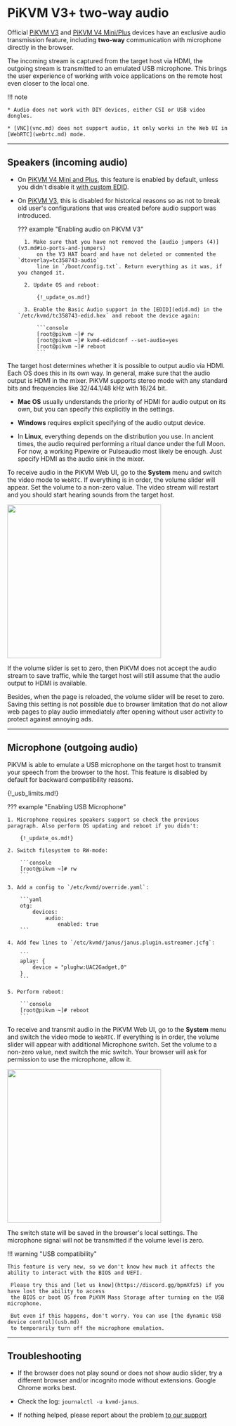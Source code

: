 # PiKVM V3+ two-way audio

Official [PiKVM V3](v3.md) and [PiKVM V4 Mini/Plus](v4.md) devices have an exclusive audio transmission feature,
including **two-way** communication with microphone directly in the browser.

The incoming stream is captured from the target host via HDMI, the outgoing stream is transmitted to an emulated USB microphone.
This brings the user experience of working with voice applications on the remote host even closer to the local one.

!!! note

    * Audio does not work with DIY devices, either CSI or USB video dongles.

    * [VNC](vnc.md) does not support audio, it only works in the Web UI in [WebRTC](webrtc.md) mode.


-----
## Speakers (incoming audio)

* On [PiKVM V4 Mini and Plus](v4.md), this feature is enabled by default, unless you didn't disable it [with custom EDID](edid.md).

* On [PiKVM V3](v3.md), this is disabled for historical reasons so as not to break old user's configurations
    that was created before audio support was introduced.

    ??? example "Enabling audio on PiKVM V3"

        1. Make sure that you have not removed the [audio jumpers (4)](v3.md#io-ports-and-jumpers)
            on the V3 HAT board and have not deleted or commented the `dtoverlay=tc358743-audio`
            line in `/boot/config.txt`. Return everything as it was, if you changed it.

        2. Update OS and reboot:

            {!_update_os.md!}

        3. Enable the Basic Audio support in the [EDID](edid.md) in the `/etc/kvmd/tc358743-edid.hex` and reboot the device again:

            ```console
            [root@pikvm ~]# rw
            [root@pikvm ~]# kvmd-edidconf --set-audio=yes
            [root@pikvm ~]# reboot
            ```

The target host determines whether it is possible to output audio via HDMI. Each OS does this in its own way.
In general, make sure that the audio output is HDMI in the mixer.
PiKVM supports stereo mode with any standard bits and frequencies like 32/44.1/48 kHz with 16/24 bit.

* **Mac OS** usually understands the priority of HDMI for audio output on its own,
    but you can specify this explicitly in the settings.

* **Windows** requires explicit specifying of the audio output device.

* In **Linux**, everything depends on the distribution you use. In ancient times, the audio required performing
    a ritual dance under the full Moon. For now, a working Pipewire or Pulseaudio most likely be enough.
    Just specify HDMI as the audio sink in the mixer.

To receive audio in the PiKVM Web UI, go to the **System** menu and switch the video mode to `WebRTC`.
If everything is in order, the volume slider will appear. Set the volume to a non-zero value.
The video stream will restart and you should start hearing sounds from the target host.

<img src="menu_speakers.png" width="350" />

If the volume slider is set to zero, then PiKVM does not accept the audio stream to save traffic,
while the target host will still assume that the audio output to HDMI is available.

Besides, when the page is reloaded, the volume slider will be reset to zero.
Saving this setting is not possible due to browser limitation that do not allow web pages to play audio
immediately after opening without user activity to protect against annoying ads.


-----
## Microphone (outgoing audio)

PiKVM is able to emulate a USB microphone on the target host to transmit your speech from the browser to the host.
This feature is disabled by default for backward compatibility reasons.

{!_usb_limits.md!}

??? example "Enabling USB Microphone"

    1. Microphone requires speakers support so check the previous paragraph. Also perform OS updating and reboot if you didn't:

        {!_update_os.md!}

    2. Switch filesystem to RW-mode:

        ```console
        [root@pikvm ~]# rw
        ```

    3. Add a config to `/etc/kvmd/override.yaml`:

        ```yaml
        otg:
            devices:
                audio:
                    enabled: true
        ```

    4. Add few lines to `/etc/kvmd/janus/janus.plugin.ustreamer.jcfg`:

        ```
        aplay: {
            device = "plughw:UAC2Gadget,0"
        }
        ```

    5. Perform reboot:

        ```console
        [root@pikvm ~]# reboot
        ```

To receive and transmit audio in the PiKVM Web UI, go to the **System** menu and switch the video mode to `WebRTC`.
If everything is in order, the volume slider will appear with additional Microphone switch.
Set the volume to a non-zero value, next switch the mic switch.
Your browser will ask for permission to use the microphone, allow it.

<img src="menu_mic.png" width="350"/>

The switch state will be saved in the browser's local settings.
The microphone signal will not be transmitted if the volume level is zero.

!!! warning "USB compatibility"

    This feature is very new, so we don't know how much it affects the ability to interact with the BIOS and UEFI.

     Please try this and [let us know](https://discord.gg/bpmXfz5) if you have lost the ability to access
     the BIOS or boot OS from PiKVM Mass Storage after turning on the USB microphone.

     But even if this happens, don't worry. You can use [the dynamic USB device control](usb.md)
     to temporarily turn off the microphone emulation.


-----
## Troubleshooting

* If the browser does not play sound or does not show audio slider, try a different browser
    and/or incognito mode without extensions. Google Chrome works best.

* Check the log: `journalctl -u kvmd-janus`.

* If nothing helped, please report about the problem [to our support](https://discord.gg/bpmXfz5)

